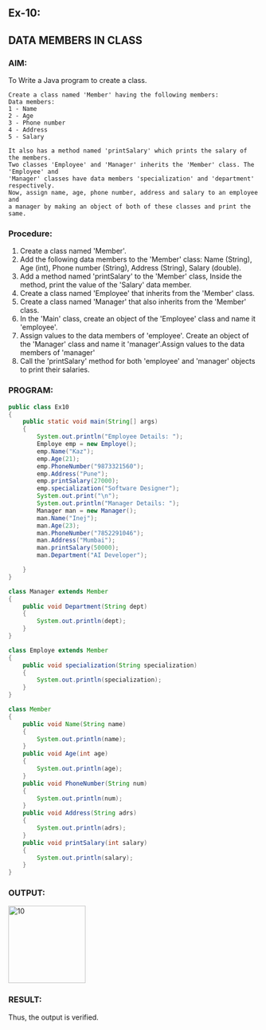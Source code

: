 ## Ex-10:
## DATA MEMBERS IN CLASS
### AIM:
To Write a Java program to create a class.
```
Create a class named 'Member' having the following members:
Data members:
1 - Name
2 - Age
3 - Phone number
4 - Address
5 - Salary

It also has a method named 'printSalary' which prints the salary of the members.
Two classes 'Employee' and 'Manager' inherits the 'Member' class. The 'Employee' and 
'Manager' classes have data members 'specialization' and 'department' respectively. 
Now, assign name, age, phone number, address and salary to an employee and
a manager by making an object of both of these classes and print the same.
```

### Procedure:
1. Create a class named 'Member'.
2. Add the following data members to the 'Member' class: Name (String), Age (int), Phone number (String), Address (String), Salary (double).
3. Add a method named 'printSalary' to the 'Member' class, Inside the method, print the value of the 'Salary' data member.
4. Create a class named 'Employee' that inherits from the 'Member' class.
5. Create a class named 'Manager' that also inherits from the 'Member' class.
6. In the 'Main' class, create an object of the 'Employee' class and name it 'employee'.
7. Assign values to the data members of 'employee'. Create an object of the 'Manager' class and name it 'manager'.Assign values to the data members of 'manager'
8. Call the 'printSalary' method for both 'employee' and 'manager' objects to print their salaries.

### PROGRAM:
```java
public class Ex10
{
    public static void main(String[] args)
    {
        System.out.println("Employee Details: ");
        Employe emp = new Employe();
        emp.Name("Kaz");
        emp.Age(21);
        emp.PhoneNumber("9873321560");
        emp.Address("Pune");
        emp.printSalary(27000);
        emp.specialization("Software Designer");
        System.out.print("\n");
        System.out.println("Manager Details: ");
        Manager man = new Manager();
        man.Name("Inej");
        man.Age(23);
        man.PhoneNumber("7852291046");
        man.Address("Mumbai");
        man.printSalary(50000);
        man.Department("AI Developer");

    }
}

class Manager extends Member
{
    public void Department(String dept)
    {
        System.out.println(dept);
    }
}

class Employe extends Member
{
    public void specialization(String specialization)
    {
        System.out.println(specialization);
    }
}

class Member
{
    public void Name(String name)
    {
        System.out.println(name);
    }
    public void Age(int age)
    {
        System.out.println(age);
    }
    public void PhoneNumber(String num)
    {
        System.out.println(num);
    }
    public void Address(String adrs)
    {
        System.out.println(adrs);
    }
    public void printSalary(int salary)
    {
        System.out.println(salary);
    }
}

```

### OUTPUT:
<img width="155" alt="10" src="https://github.com/KeerthikaNagarajan/Java-Ex-10/assets/93427089/f40a3416-a1f4-4dca-be45-a7bf032cb687">

### RESULT:
Thus, the output is verified.
